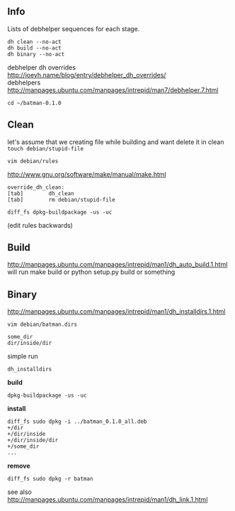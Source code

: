 Info
----
Lists of debhelper sequences for each stage.
```
dh clean --no-act
dh build --no-act
dh binary --no-act
```

debhelper dh overrides http://joeyh.name/blog/entry/debhelper_dh_overrides/  
debhelpers http://manpages.ubuntu.com/manpages/intrepid/man7/debhelper.7.html

```
cd ~/batman-0.1.0
```

Clean
-----
let's assume that we creating file while building and want delete it in clean
```touch debian/stupid-file```

```vim debian/rules```

http://www.gnu.org/software/make/manual/make.html
```
override_dh_clean:
[tab]        dh_clean
[tab]        rm debian/stupid-file
```

```diff_fs dpkg-buildpackage -us -uc```

(edit rules backwards)

Build
-----
http://manpages.ubuntu.com/manpages/intrepid/man1/dh_auto_build.1.html will run make build or python setup.py build or something

Binary
------
http://manpages.ubuntu.com/manpages/intrepid/man1/dh_installdirs.1.html
```
vim debian/batman.dirs

some_dir
dir/inside/dir
```

simple run
```
dh_installdirs
```

**build**
```
dpkg-buildpackage -us -uc
```

**install**
```
diff_fs sudo dpkg -i ../batman_0.1.0_all.deb
+/dir
+/dir/inside
+/dir/inside/dir
+/some_dir
...
```

**remove**
```
diff_fs sudo dpkg -r batman
```

see also
http://manpages.ubuntu.com/manpages/intrepid/man1/dh_link.1.html
